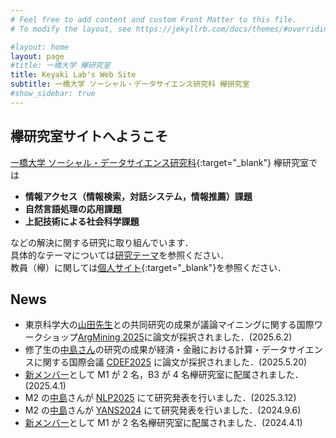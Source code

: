 ```yaml
---
# Feel free to add content and custom Front Matter to this file.
# To modify the layout, see https://jekyllrb.com/docs/themes/#overriding-theme-defaults

#layout: home
layout: page
#title: 一橋大学 欅研究室
title: Keyaki Lab's Web Site
subtitle: 一橋大学 ソーシャル・データサイエンス研究科 欅研究室
#show_sidebar: true
---
```

<!--<span style="font-size: 200%">-->
## 欅研究室サイトへようこそ
[一橋大学 ソーシャル・データサイエンス研究科](https://www.sds.hit-u.ac.jp/){:target="_blank"}
欅研究室では

- __情報アクセス（情報検索，対話システム，情報推薦）課題__
- __自然言語処理の応用課題__  
- __上記技術による社会科学課題__

などの解決に関する研究に取り組んでいます．<br />
具体的なテーマについては[研究テーマ](/keyaki-lab/research-topic)を参照ください．<br />
教員（欅）に関しては[個人サイト](https://www.keyakkie.com/%E7%95%A5%E6%AD%B4%E6%B4%BB%E5%8B%95){:target="_blank"}を参照ください．

## News
- 東京科学大の[山田先生](https://h-yamada.jp/)との共同研究の成果が議論マイニングに関する国際ワークショップ<a href="https://argmining-org.github.io/2025/index.html" target="_blank" rel="noopener noreferrer">ArgMining 2025</a>に論文が採択されました．(2025.6.2)
- 修了生の[中島さん](/keyaki-lab/member/#member-ay2023-nakajima)の研究の成果が経済・金融における計算・データサイエンスに関する国際会議 <a href="https://iaiai.org/conference/aai2025/conferences/cdef-2025/" target="_blank" rel="noopener noreferrer">CDEF2025</a> に論文が採択されました．(2025.5.20)
- [新メンバー](/keyaki-lab/member)として M1 が 2 名，B3 が 4 名欅研究室に配属されました．(2025.4.1)
- M2 の[中島](/keyaki-lab/member/#member-ay2023-nakajima)さんが <a href="https://www.anlp.jp/nlp2025/" target="_blank" rel="noopener noreferrer">NLP2025</a> にて研究発表を行いました．(2025.3.12)
- M2 の[中島](/keyaki-lab/member/#member-ay2023-nakajima)さんが <a href="https://yans.anlp.jp/entry/yans2024program" target="_blank" rel="noopener noreferrer">YANS2024</a> にて研究発表を行いました．(2024.9.6)
- [新メンバー](/keyaki-lab/member)として M1 が 2 名名欅研究室に配属されました．(2024.4.1)
<!--</span>-->
